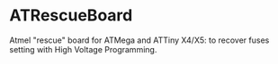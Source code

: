 # ATRescueBoard
Atmel "rescue" board for ATMega and ATTiny X4/X5: to recover fuses setting with High Voltage Programming.

